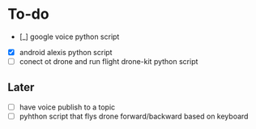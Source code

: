 # To-do
- [_] google voice python script
- [x] android alexis python script
- [ ] conect ot drone and run flight drone-kit python script

## Later
- [ ] have voice publish to a topic
- [ ] pyhthon script that flys drone forward/backward based on keyboard
